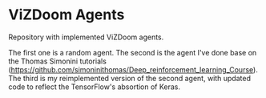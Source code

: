 # ViZDoom Agents
Repository with implemented ViZDoom agents.

The first one is a random agent.
The second is the agent I've done base on the Thomas Simonini tutorials (https://github.com/simoninithomas/Deep_reinforcement_learning_Course).
The third is my reimplemented version of the second agent, with updated code to reflect the TensorFlow's absortion of Keras.
